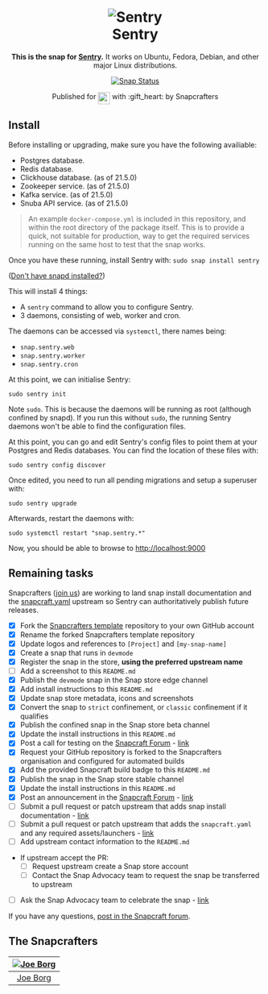 <h1 align="center">
  <img src="https://sentry-brand.storage.googleapis.com/sentry-glyph-black.png" alt="Sentry">
  <br />
  Sentry
</h1>

<p align="center"><b>This is the snap for <a href="https://sentry.io">Sentry</a>.</b> It works on Ubuntu, Fedora, Debian, and other major Linux
distributions.</p>

<p align="center">
<a href="https://build.snapcraft.io/user/snapcrafters/sentry"><img src="https://build.snapcraft.io/badge/snapcrafters/sentry.svg" alt="Snap Status"></a>
</p>

<p align="center">Published for <img src="http://anything.codes/slack-emoji-for-techies/emoji/tux.png" align="top" width="24" /> with :gift_heart: by Snapcrafters</p>

## Install

Before installing or upgrading, make sure you have the following availiable:

* Postgres database.
* Redis database.
* Clickhouse database. (as of 21.5.0)
* Zookeeper service. (as of 21.5.0)
* Kafka service. (as of 21.5.0)
* Snuba API service. (as of 21.5.0)

> An example `docker-compose.yml` is included in this repository, and within the
> root directory of the package itself. This is to provide a quick, not suitable
> for production, way to get the required services running on the same host to
> test that the snap works.

Once you have these running, install Sentry with:
`sudo snap install sentry`

([Don't have snapd installed?](https://snapcraft.io/docs/core/install))

This will install 4 things:

* A `sentry` command to allow you to configure Sentry.
* 3 daemons, consisting of web, worker and cron.

The daemons can be accessed via `systemctl`, there names being:

* `snap.sentry.web`
* `snap.sentry.worker`
* `snap.sentry.cron`

At this point, we can initialise Sentry:

`sudo sentry init`

Note `sudo`.  This is because the daemons will be running as root (although confined by snapd).  If you run this without `sudo`, the running Sentry daemons won't be able to find the configuration files.

At this point, you can go and edit Sentry's config files to point them at your Postgres and Redis databases.  You can find the location of these files with:

`sudo sentry config discover`

Once edited, you need to run all pending migrations and setup a superuser with:

`sudo sentry upgrade`

Afterwards, restart the daemons with:

`sudo systemctl restart "snap.sentry.*"`

Now, you should be able to browse to [http://localhost:9000](http://localhost:9000)

## Remaining tasks

Snapcrafters ([join us](https://forum.snapcraft.io/t/join-snapcrafters/1325)) are working to land snap install documentation and the [snapcraft.yaml](https://github.com/joedborg/snap-pycharm-professional/blob/master/snap/snapcraft.yaml) upstream so Sentry can authoritatively publish future releases.

  - [x] Fork the [Snapcrafters template](https://github.com/snapcrafters/fork-and-rename-me) repository to your own GitHub account
  - [x] Rename the forked Snapcrafters template repository
  - [x] Update logos and references to `[Project]` and `[my-snap-name]`
  - [x] Create a snap that runs in `devmode`
  - [x] Register the snap in the store, **using the preferred upstream name**
  - [ ] Add a screenshot to this `README.md`
  - [x] Publish the `devmode` snap in the Snap store edge channel
  - [x] Add install instructions to this `README.md`
  - [x] Update snap store metadata, icons and screenshots
  - [x] Convert the snap to `strict` confinement, or `classic` confinement if it qualifies
  - [x] Publish the confined snap in the Snap store beta channel
  - [x] Update the install instructions in this `README.md`
  - [x] Post a call for testing on the [Snapcraft Forum](https://forum.snapcraft.io) - [link](https://forum.snapcraft.io/t/sentry-snap-package/764)
  - [x] Request your GitHub repository is forked to the Snapcrafters organisation and configured for automated builds
  - [x] Add the provided Snapcraft build badge to this `README.md`
  - [x] Publish the snap in the Snap store stable channel
  - [x] Update the install instructions in this `README.md`
  - [x] Post an announcement in the [Snapcraft Forum](https://forum.snapcraft.io) - [link](https://forum.snapcraft.io/t/sentry-snap-package/764)
  - [ ] Submit a pull request or patch upstream that adds snap install documentation - [link]()
  - [ ] Submit a pull request or patch upstream that adds the `snapcraft.yaml` and any required assets/launchers - [link]()
  - [ ] Add upstream contact information to the `README.md`  
  - If upstream accept the PR:
    - [ ] Request upstream create a Snap store account
    - [ ] Contact the Snap Advocacy team to request the snap be transferred to upstream
  - [ ] Ask the Snap Advocacy team to celebrate the snap - [link]()

If you have any questions, [post in the Snapcraft forum](https://forum.snapcraft.io).

## The Snapcrafters

| [![Joe Borg](https://en.gravatar.com/userimage/28566319/4e248ef2546c1efdc9ecf1c7688f53fb?size=128)](https://github.com/joedborg/) |
| :---: |
| [Joe Borg](https://github.com/joedborg/) |

<!-- Uncomment and modify this when you have upstream contacts
## Upstream

| [![Upstream Name](http://gravatar.com/avatar/bc0bced65e963eb5c3a16cab8b004431?s=128)](https://github.com/upstreamname) |
| :---: |
| [Upstream Name](https://github.com/upstreamname) |
-->
